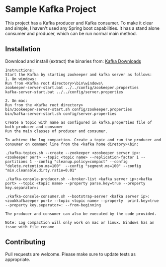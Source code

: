 # Sample Kafka Project

This project has a Kafka producer and Kafka consumer. To make it clear and simple, I haven't used any Spring boot capabilities.
It has a stand alone consumer and producer, which can be run normal main method.

## Installation

Download and install (extract) the binaries from:
<a href="#" onclick='window.open("https://kafka.apache.org/downloads");return false;'>Kafka Downloads</a>

```
Instructions:
Start the Kafka by starting zookeeper and kafka server as follows:
1. On windows:
Run from <Kafka root directory>\bin\windows\
zookeeper-server-start.bat ../../config/zookeeper.properties
kafka-server-start.bat ../../config/server.properties

2. On mac:
Run from the <Kafka root directory>
bin/zookeeper-server-start.sh config/zookeeper.properties
bin/kafka-server-start.sh config/server.properties

Create a topic with name as configured in kafka.properties file of both producer and consumer
Run the main classes of producer and consumer.

To achieve the log compaction. Create a topic and run the producer and consumer on command line from the <kafka home diretory>\bin:

./kafka-topics.sh --create --zookeeper <zookeeper server ip>:<zookeeper port> --topic <topic name> --replication-factor 1 --partitions 1 --config "cleanup.policy=compact" --config "delete.retention.ms=100"  --config "segment.ms=100" --config "min.cleanable.dirty.ratio=0.01"

./kafka-console-producer.sh --broker-list <kafka server ip>:<kafka port> --topic <topic name> --property parse.key=true --property key.separator=:

./kafka-console-consumer.sh --bootstrap-server <kafka server ip>:<zookkafkaeeper port> --topic <topic name> --property  print.key=true --property key.separator=: --from-beginning

The producer and consumer can also be executed by the code provided.

Note: Log compaction will only work on mac or linux. Windows has an issue with file rename
```

## Contributing
Pull requests are welcome.
Please make sure to update tests as appropriate.
